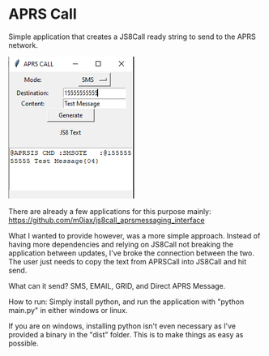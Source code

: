 # APRS Call
 Simple application that creates a JS8Call ready string to send to the APRS network.
 
 ![Alt text](pic.PNG?raw=true "Image")

There are already a few applications for this purpose mainly:
https://github.com/m0iax/js8call_aprsmessaging_interface

What I wanted to provide however, was a more simple approach.
Instead of having more dependencies and relying on JS8Call not breaking the application between updates, I've broke the connection between the two.
The user just needs to copy the text from APRSCall into JS8Call and hit send.

What can it send?
SMS, EMAIL, GRID, and Direct APRS Message.

How to run:
Simply install python, and run the application with "python main.py" in either windows or linux.

If you are on windows, installing python isn't even necessary as I've provided a binary in the "dist" folder.
This is to make things as easy as possible.
